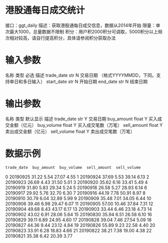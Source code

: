 # 港股通每日成交统计
接口：ggt_daily
描述：获取港股通每日成交信息，数据从2014年开始
限量：单次最大1000，总量数据不限制
积分：用户积2000积分可调取，5000积分以上频次相对较高，请自行提高积分，具体请参阅积分获取办法

# 输入参数

名称	类型	必选	描述
trade_date	str	N	交易日期 （格式YYYYMMDD，下同。支持单日和多日输入）
start_date	str	N	开始日期
end_date	str	N	结束日期


# 输出参数

名称	类型	默认显示	描述
trade_date	str	Y	交易日期
buy_amount	float	Y	买入成交金额（亿元）
buy_volume	float	Y	买入成交笔数（万笔）
sell_amount	float	Y	卖出成交金额（亿元）
sell_volume	float	Y	卖出成交笔数（万笔）

# 数据示例

    trade_date  buy_amount  buy_volume  sell_amount  sell_volume
0     20190925       31.22        5.54        27.07         4.55
1     20190924       37.69        5.53        39.14         6.13
2     20190923       26.69        4.43        31.50         5.01
3     20190920       35.62        6.16        33.41         5.49
4     20190919       31.80        5.83        29.34         5.24
5     20190918       26.58        5.27        28.93         6.14
6     20190917       29.92        5.76        32.70         6.30
7     20190916       44.19        7.78        50.91         8.97
8     20190910       30.79        6.04        32.89         5.99
9     20190909       35.48        7.01        34.05         6.44
10    20190906       39.46        6.98        29.47         6.07
11    20190905       57.00       10.46        37.84         7.31
12    20190904       49.68        8.43        43.17         6.17
13    20190903       33.44        6.46        23.18         4.73
14    20190902       43.02        6.91        28.06         5.64
15    20190830       35.94        6.51        26.58         6.10
16    20190829       39.11        6.89        24.95         4.60
17    20190828       39.04        7.46        27.54         5.09
18    20190827       44.36        9.44        23.12         4.84
19    20190826       55.89        9.23        22.58         4.40
20    20190823       33.91        6.28        18.83         4.66
21    20190822       38.21        7.38        19.00         4.38
22    20190821       35.38        6.42        20.39         3.77
